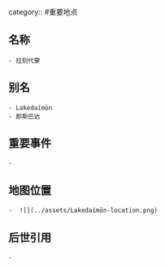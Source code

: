 category:: #重要地点
## 名称
	- 拉刻代蒙
## 别名
	- Lakedaímōn
	- 即斯巴达
## 重要事件
	-
## 地图位置
	-  ![](../assets/Lakedaímōn-location.png)
## 后世引用
	-
